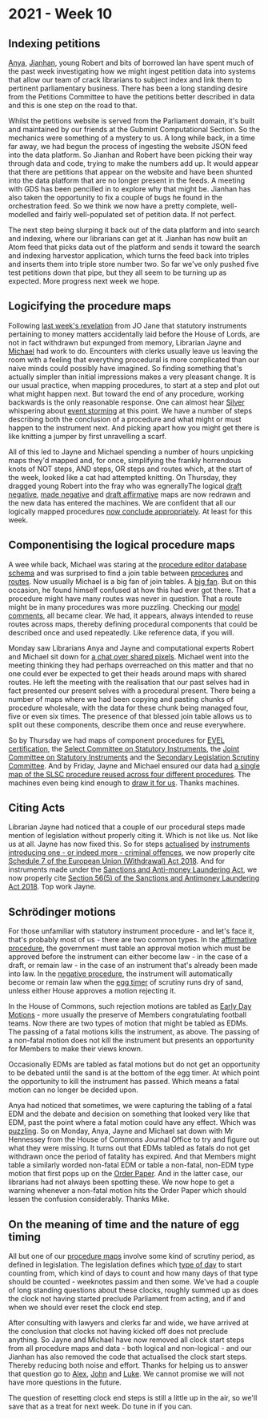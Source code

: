 # 2021 - Week 10

## Indexing petitions

[Anya](https://twitter.com/bitten_), [Jianhan](https://twitter.com/jianhanzhu), young Robert and bits of borrowed Ian have spent much of the past week investigating how we might ingest petition data into systems that allow our team of crack librarians to subject index and link them to pertinent parliamentary business. There has been a long standing desire from the Petitions Committee to have the petitions better described in data and this is one step on the road to that. 

Whilst the petitions website is served from the Parliament domain, it's built and maintained by our friends at the Gubmint Computational Section. So the mechanics were something of a mystery to us. A long while back, in a time far away, we had begun the process of ingesting the website JSON feed into the data platform. So Jianhan and Robert have been picking their way through data and code, trying to make the numbers add up. It would appear that there are petitions that appear on the website and have been shunted into the data platform that are no longer present in the feeds. A meeting with GDS has been pencilled in to explore why that might be. Jianhan has also taken the opportunity to fix a couple of bugs he found in the orchestration feed. So we think we now have a pretty complete, well-modelled and fairly well-populated set of petition data. If not perfect.

The next step being slurping it back out of the data platform and into search and indexing, where our librarians can get at it. Jianhan has now built an Atom feed that picks data out of the platform and sends it toward the search and indexing harvestor application, which turns the feed back into triples and inserts them into triple store number two. So far we've only pushed five test petitions down that pipe, but they all seem to be turning up as expected. More progress next week we hope.

## Logicifying the procedure maps

Following [last week's revelation](https://ukparliament.github.io/ontologies/meta/weeknotes/2021/09/#logicifying-the-procedure-maps) from JO Jane that statutory instruments pertaining to money matters accidentally laid before the House of Lords, are not in fact withdrawn but expunged from memory, Librarian Jayne and [Michael](https://twitter.com/fantasticlife) had work to do. Encounters with clerks usually leave us leaving the room with a feeling that everything procedural is more complicated than our naive minds could possibly have imagined. So finding something that's actually simpler than initial impressions makes a very pleasant change. It is our usual practice, when mapping procedures, to start at a step and plot out what might happen next. But toward the end of any procedure, working backwards is the only reasonable response. One can almost hear [Silver](https://twitter.com/silveroliver) whispering about [event storming](https://en.wikipedia.org/wiki/Event_storming) at this point. We have a number of steps describing both the conclusion of a procedure and what might or must happen to the instrument next. And picking apart how you might get there is like knitting a jumper by first unravelling a scarf.

All of this led to Jayne and Michael spending a number of hours unpicking maps they'd mapped and, for once, simplifying the frankly horrendous knots of NOT steps, AND steps, OR steps and routes which, at the start of the week, looked like a cat had attempted knitting. On Thursday, they dragged young Robert into the fray who was egnerallyThe logical [draft negative](https://ukparliament.github.io/ontologies/procedure/flowcharts/sis/logic-gates/draft-negative.pdf), [made negative](https://ukparliament.github.io/ontologies/procedure/flowcharts/sis/logic-gates/made-negative.pdf) and [draft affirmative](https://ukparliament.github.io/ontologies/procedure/flowcharts/sis/logic-gates/draft-affirmative.pdf) maps are now redrawn and the new data has entered the machines. We are confident that all our logically mapped procedures [now conclude appropriately](https://trello.com/c/2gkdPSZ5/102-check-sis-for-procedure-conclusions). At least for this week.

## Componentising the logical procedure maps

A wee while back, Michael was staring at the [procedure editor database schema](https://github.com/ukparliament/ontologies/blob/master/procedure/meta/editor/schema.pdf) and was surprised to find a join table between [procedures](https://ukparliament.github.io/ontologies/procedure/procedure-ontology.html#d4e153) and [routes](https://ukparliament.github.io/ontologies/procedure/procedure-ontology.html#d4e164). Now usually Michael is a big fan of join tables. A [big fan](https://twitter.com/fantasticlife/status/1308838650323623937). But on this occasion, he found himself confused at how this had ever got there. That a procedure might have many routes was never in question. That a route might be in many procedures was more puzzling. Checking our [model comments](https://ukparliament.github.io/ontologies/procedure/procedure-ontology.html#d4e380), all became clear. We had, it appears, always intended to reuse routes across maps, thereby defining procedural components that could be described once and used repeatedly. Like reference data, if you will.

Monday saw Librarians Anya and Jayne and computational experts Robert and Michael sit down for [a chat over shared pixels](https://trello.com/c/r4Crgf7e/361-can-routes-be-in-many-procedures). Michael went into the meeting thinking they had perhaps overreached on this matter and that no one could ever be expected to get their heads around maps with shared routes. He left the meeting with the realisation that our past selves had in fact presented our present selves with a procedural present. There being a number of maps where we had been copying and pasting chunks of procedure wholesale, with the data for these chunk being managed four, five or even six times. The presence of that blessed join table allows us to split out these components, describe them once and reuse everywhere.

So by Thursday we had maps of component procedures for [EVEL certification](https://github.com/ukparliament/ontologies/blob/master/procedure/flowcharts/components/evel-certification/evel-certification.pdf), the [Select Committee on Statutory Instruments](https://github.com/ukparliament/ontologies/blob/master/procedure/flowcharts/components/scsi/scsi.pdf), the [Joint Committee on Statutory Instruments](https://github.com/ukparliament/ontologies/blob/master/procedure/flowcharts/components/jcsi/jcsi.pdf) and the [Secondary Legislation Scrutiny Committee](https://github.com/ukparliament/ontologies/blob/master/procedure/flowcharts/components/slsc/slsc.pdf). And by Friday, Jayne and Michael ensured our data had [a single map of the SLSC procedure reused across four different procedures](https://trello.com/c/sWa7Zl8u/113-componentise-slsc). The machines even being kind enough to [draw it for us](https://ukparliament.github.io/ontologies/meta/weeknotes/2021/10/slsc.pdf). Thanks machines.

## Citing Acts

Librarian Jayne had noticed that a couple of our procedural steps made mention of legislation without properly citing it. Which is not like us. Not like us at all. Jayne has now fixed this. So for steps [actualised](https://ukparliament.github.io/ontologies/procedure/procedure-ontology.html#d4e319) by [instruments introducing one - or indeed more - criminal offences](https://trello.com/c/PqtCLGUU/367-instruments-introducing-one-or-more-criminal-offences), we now properly cite [Schedule 7 of the European Union (Withdrawal) Act 2018](https://www.legislation.gov.uk/ukpga/2018/16/schedule/7). And for instruments made under the [Sanctions and Anti-money Laundering Act](https://trello.com/c/RDb4lGAR/366-made-affirmative-instruments-made-under-the-sanctions-and-anti-money-laundering-act), we now properly cite [Section 56(5) of the
Sanctions and Antimoney Laundering Act 2018](https://www.legislation.gov.uk/ukpga/2018/13/section/56#section-56-5). Top work Jayne.

## Schrödinger motions

For those unfamiliar with statutory instrument procedure - and let's face it, that's probably most of us - there are two common types. In the [affirmative procedure](https://www.parliament.uk/site-information/glossary/affirmative-procedure/), the government must table an approval motion which must be approved before the instrument can either become law - in the case of a draft, or remain law - in the case of an instrument that's already been made into law. In the [negative procedure](https://www.parliament.uk/site-information/glossary/negative-procedure/), the instrument will automatically become or remain law when the [egg timer](https://parliament-calendar.herokuapp.com/) of scrutiny runs dry of sand, unless either House approves a motion rejecting it.

In the House of Commons, such rejection motions are tabled as [Early Day Motions](https://edm.parliament.uk/) - more usually the preserve of Members congratulating football teams. Now there are two types of motion that might be tabled as EDMs. The passing of a fatal motions kills the instrument, as above. The passing of a non-fatal motion does not kill the instrument but presents an opportunity for Members to make their views known.

Occasionally EDMs are tabled as fatal motions but do not get an opportunity to be debated until the sand is at the bottom of the egg timer. At which point the opportunity to kill the instrument has passed. Which means a fatal motion can no longer be decided upon.

Anya had noticed that sometimes, we were capturing the tabling of a fatal EDM and the debate and decision on something that looked very like that EDM, past the point where a fatal motion could have any effect. Which was [puzzling](https://trello.com/c/BgV8ZVD0/360-pe-mh-ps-edm-fatals-becoming-non-fatals). So on Monday, Anya, Jayne and Michael sat down with Mr Hennessey from the House of Commons Journal Office to try and figure out what they were missing. It turns out that EDMs tabled as fatals do not get withdrawn once the period of fatality has expired. And that Members might table a similarly worded non-fatal EDM or table a non-fatal, non-EDM type motion that first pops up on the [Order Paper](https://commonsbusiness.parliament.uk/document/46017/html). And in the latter case, our librarians had not always been spotting these. We now hope to get a warning whenever a non-fatal motion hits the Order Paper which should lessen the confusion considerably. Thanks Mike.

## On the meaning of time and the nature of egg timing

All but one of our [procedure maps](https://ukparliament.github.io/ontologies/procedure/procedure-ontology.html#maps) involve some kind of scrutiny period, as defined in legislation. The legislation defines which [type of day](https://parliament-calendar.herokuapp.com/date.rb.html) to start counting from, which kind of days to count and how many days of that type should be counted - weeknotes passim and then some. We've had a couple of long standing questions about these clocks, roughly summed up as does the clock not having started preclude Parliament from acting, and if and when we should ever reset the clock end step.

After consulting with lawyers and clerks far and wide, we have arrived at the conclusion that clocks not having kicked off does not preclude anything. So Jayne and Michael have now removed all clock start steps from all procedure maps and data - both logical and non-logical - and our Jianhan has also removed the code that actualised the clock start steps. Thereby reducing both noise and effort. Thanks for helping us to answer that question go to [Alex](https://twitter.com/AlexanderHorne1), [John](https://twitter.com/johnlsheridan) and [Luke](https://twitter.com/Lenorbury). We cannot promise we will not have more questions in the future.

The question of resetting clock end steps is still a little up in the air, so we'll save that as a treat for next week. Do tune in if you can.





